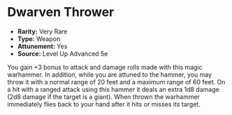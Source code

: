 # Dwarven Thrower

- **Rarity:** Very Rare
- **Type:** Weapon
- **Attunement:** Yes
- **Source:** Level Up Advanced 5e

You gain +3 bonus to attack and damage rolls made with this magic warhammer. In addition, while you are attuned to the hammer, you may throw it with a normal range of 20 feet and a maximum range of 60 feet. On a hit with a ranged attack using this hammer it deals an extra 1d8 damage (2d8 damage if the target is a giant). When thrown the warhammer immediately flies back to your hand after it hits or misses its target.
